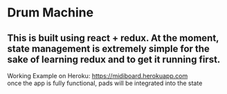# Drum Machine
## This is built using react + redux. At the moment,  state management is extremely simple for the sake of learning redux and to get it running first.

Working Example on Heroku: https://midiboard.herokuapp.com  
once the app is fully functional, pads will be integrated into the state 
